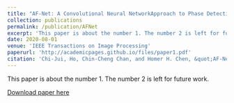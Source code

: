 ```yaml
---
title: "AF-Net: A Convolutional Neural NetworkApproach to Phase Detection Autofocus"
collection: publications
permalink: /publication/AFNet
excerpt: 'This paper is about the number 1. The number 2 is left for future work.'
date: 2020-08-01
venue: 'IEEE Transactions on Image Processing'
paperurl: 'http://academicpages.github.io/files/paper1.pdf'
citation: 'Chi-Jui, Ho, Chin-Cheng Chan, and Homer H. Chen, &quot;AF-Net: A Convolutional Neural NetworkApproach to Phase Detection Autofocus&quot; <i>IEEE Transactions on Image Processing</i> (Accepted)'
---
```

This paper is about the number 1. The number 2 is left for future work.

[Download paper here](http://academicpages.github.io/files/paper1.pdf)


<!-- Recommended citation: Your Name, You. (2010). "Paper Title Number 2." <i>Journal 1</i>. 1(2). -->
